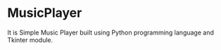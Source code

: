 # MusicPlayer
It is Simple Music Player built using Python programming language and Tkinter module.
